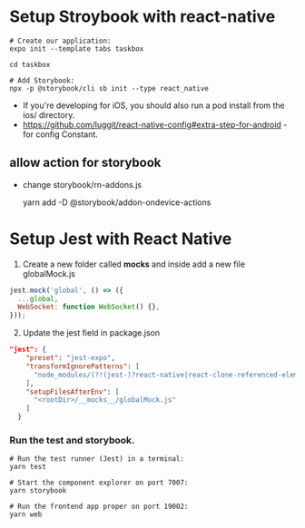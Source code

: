 # Setup Stroybook with react-native

    # Create our application:
    expo init --template tabs taskbox

    cd taskbox

    # Add Storybook:
    npx -p @storybook/cli sb init --type react_native

* If you're developing for iOS, you should also run a pod install from the ios/ directory.
* https://github.com/luggit/react-native-config#extra-step-for-android - for config Constant.

## allow action for storybook

- change storybook/rn-addons.js

    yarn add -D @storybook/addon-ondevice-actions

# Setup Jest with React Native

1. Create a new folder called __mocks__ and inside add a new file globalMock.js

```javascript
jest.mock('global', () => ({
  ...global,
  WebSocket: function WebSocket() {},
}));
```

2. Update the jest field in package.json

```json
"jest": {
    "preset": "jest-expo",
    "transformIgnorePatterns": [
      "node_modules/(?!(jest-)?react-native|react-clone-referenced-element|@react-native-community|expo(nent)?|@expo(nent)?/.*|react-navigation|@react-navigation/.*|@unimodules/.*|unimodules|sentry-expo|native-base)"
    ],
    "setupFilesAfterEnv": [
      "<rootDir>/__mocks__/globalMock.js"
    ]
  }
```

### Run the test and storybook.
    # Run the test runner (Jest) in a terminal:
    yarn test

    # Start the component explorer on port 7007:
    yarn storybook

    # Run the frontend app proper on port 19002:
    yarn web
